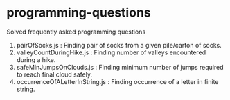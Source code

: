 # programming-questions
Solved frequently asked programming questions

1) pairOfSocks.js                 : Finding pair of socks from a given pile/carton of socks.
2) valleyCountDuringHike.js       : Finding number of valleys encountered during a hike.
3) safeMinJumpsOnClouds.js        : Finding minimum number of jumps required to reach final cloud safely.
4) occurrenceOfALetterInString.js : Finding occurrence of a letter in finite string.
